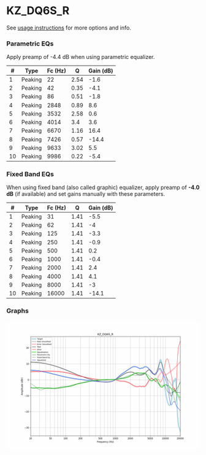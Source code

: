 # KZ_DQ6S_R
See [usage instructions](https://github.com/jaakkopasanen/AutoEq#usage) for more options and info.

### Parametric EQs
Apply preamp of -4.4 dB when using parametric equalizer.

|   # | Type    |   Fc (Hz) |    Q |   Gain (dB) |
|-----|---------|-----------|------|-------------|
|   1 | Peaking |        22 | 2.54 |        -1.6 |
|   2 | Peaking |        42 | 0.35 |        -4.1 |
|   3 | Peaking |        86 | 0.51 |        -1.8 |
|   4 | Peaking |      2848 | 0.89 |         8.6 |
|   5 | Peaking |      3532 | 2.58 |         0.6 |
|   6 | Peaking |      4014 | 3.4  |         3.6 |
|   7 | Peaking |      6670 | 1.16 |        16.4 |
|   8 | Peaking |      7426 | 0.57 |       -14.4 |
|   9 | Peaking |      9633 | 3.02 |         5.5 |
|  10 | Peaking |      9986 | 0.22 |        -5.4 |

### Fixed Band EQs
When using fixed band (also called graphic) equalizer, apply preamp of **-4.0 dB** (if available) and set gains manually with these parameters.

|   # | Type    |   Fc (Hz) |    Q |   Gain (dB) |
|-----|---------|-----------|------|-------------|
|   1 | Peaking |        31 | 1.41 |        -5.5 |
|   2 | Peaking |        62 | 1.41 |        -4   |
|   3 | Peaking |       125 | 1.41 |        -3.3 |
|   4 | Peaking |       250 | 1.41 |        -0.9 |
|   5 | Peaking |       500 | 1.41 |         0.2 |
|   6 | Peaking |      1000 | 1.41 |        -0.4 |
|   7 | Peaking |      2000 | 1.41 |         2.4 |
|   8 | Peaking |      4000 | 1.41 |         4.1 |
|   9 | Peaking |      8000 | 1.41 |        -3   |
|  10 | Peaking |     16000 | 1.41 |       -14.1 |

### Graphs
![](./KZ_DQ6S_R.png)
